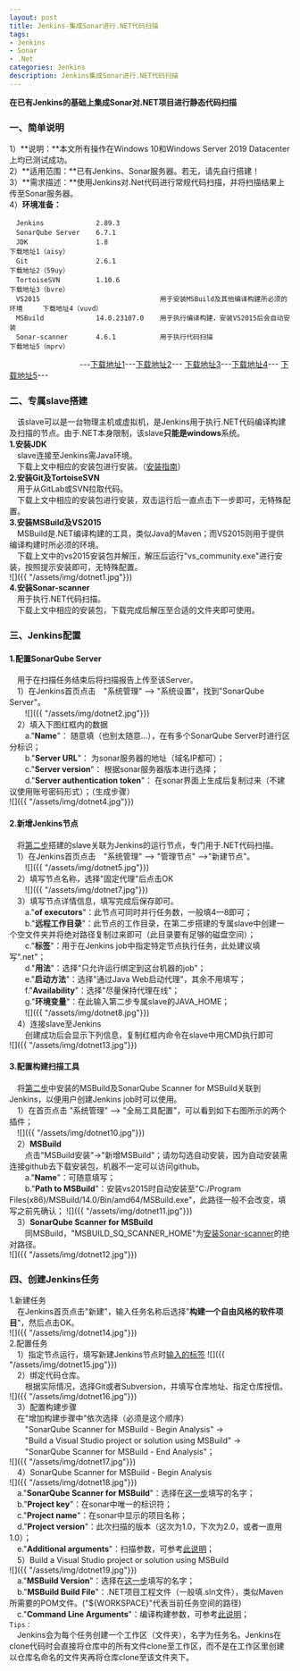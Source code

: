 ```yaml
---
layout: post
title: Jenkins-集成Sonar进行.NET代码扫描
tags:
- Jenkins
- Sonar  
- .Net
categories: Jenkins
description: Jenkins集成Sonar进行.NET代码扫描
---
```

**在已有Jenkins的基础上集成Sonar对.NET项目进行静态代码扫描**

<!-- more -->
### 一、简单说明
1）**说明：**本文所有操作在Windows 10和Windows Server 2019 Datacenter上均已测试成功。  
2）**适用范围：**已有Jenkins、Sonar服务器。若无，请先自行搭建！  
3）**需求描述：**使用Jenkins对.Net代码进行常规代码扫描，并将扫描结果上传至Sonar服务器。  
4）**环境准备：**  
```text
　Jenkins             2.89.3
　SonarQube Server    6.7.1
　JDK                 1.8                                                         下载地址1（aisy）
　Git                 2.6.1                                                       下载地址2（59uy）
　TortoiseSVN         1.10.6                                                      下载地址3（bvre）
　VS2015                              用于安装MSBuild及其他编译构建所必须的环境     下载地址4（vuvd）
　MSBuild             14.0.23107.0    用于执行编译构建，安装VS2015后会自动安装
　Sonar-scanner       4.6.1           用于执行代码扫描                             下载地址5（mprv）
```
　　　　　　　　　---[下载地址1](https://pan.baidu.com/s/1BRRYebT5FP9pSiiCG5cvNg&shfl=sharepset)---[下载地址2](https://pan.baidu.com/s/1Egm-KtuNakavYscR5mt8Bw&shfl=sharepset)---
[下载地址3](https://pan.baidu.com/s/18ms6b15iniZq5CtZwgm2ug&shfl=sharepset)---[下载地址4](https://pan.baidu.com/s/1eSZ3SfBahLwncQukATqyuQ&shfl=sharepset)---
[下载地址5](https://pan.baidu.com/s/1oGcSFoYAETvZR_n5Zymq9A&shfl=sharepset)---
### <span id="second">二、专属slave搭建</span>
　该slave可以是一台物理主机或虚拟机，是Jenkins用于执行.NET代码编译构建及扫描的节点。由于.NET本身限制，该slave**只能是windows**系统。  
**1.安装JDK**  
　slave连接至Jenkins需Java环境。  
　下载上文中相应的安装包进行安装。（[安装指南](https://blog.csdn.net/weixin_37601546/article/details/88623530)）  
**2.安装Git及TortoiseSVN**  
　用于从GitLab或SVN拉取代码。  
　下载上文中相应的安装包进行安装，双击运行后一直点击下一步即可，无特殊配置。    
**3.安装MSBuild及VS2015**  
　MSBuild是.NET编译构建的工具，类似Java的Maven；而VS2015则用于提供编译构建时所必须的环境。  
　下载上文中的vs2015安装包并解压，解压后运行"vs_community.exe"进行安装，按照提示安装即可，无特殊配置。  
![]({{ "/assets/img/dotnet1.jpg"}})  
**4.<span id="scanner">安装Sonar-scanner</span>**  
　用于执行.NET代码扫描。  
　下载上文中相应的安装包，下载完成后解压至合适的文件夹即可使用。  

### 三、Jenkins配置
#### 1.配置SonarQube Server  
　用于在扫描任务结束后将扫描报告上传至该Server。  
　1）在Jenkins首页点击　"系统管理" –> "系统设置"，找到"SonarQube Server"。  
　　![]({{ "/assets/img/dotnet2.jpg"}})  
　2）填入下图红框内的数据  
　　a."**Name**"： 随意填（也别太随意...），在有多个SonarQube Server时进行区分标识；  
　　b."**Server URL**"： 为sonar服务器的地址（域名IP都可）；  
　　c."**Server version**"： 根据sonar服务器版本进行选择；  
　　d."**Server authentication token**"： 在sonar界面上生成后复制过来（不建议使用账号密码形式）；（生成步骤）  
![]({{ "/assets/img/dotnet4.jpg"}})
#### 2.新增Jenkins节点
　将[第二步](#second)搭建的slave关联为Jenkins的运行节点，专门用于.NET代码扫描。  
　1）在Jenkins首页点击　"系统管理" –> "管理节点" –>"新建节点"。  
　　![]({{ "/assets/img/dotnet5.jpg"}})    
　2）填写节点名称，选择"固定代理"后点击OK    
　　![]({{ "/assets/img/dotnet7.jpg"}})  
　3）填写节点详情信息，填写完成后保存即可。  
　　a."**of executors**"：此节点可同时并行任务数，一般填4—8即可；  
　　b."**远程工作目录**"：此节点的工作目录，在第二步搭建的专属slave中创建一个空文件夹并将绝对路径复制过来即可（此目录要有足够的磁盘空间）；  
　　c."**<span id="label">标签</span>**"：用于在Jenkins job中指定特定节点执行任务，此处建议填写".net"；  
　　d."**用法**"：选择"只允许运行绑定到这台机器的job"；  
　　e."**启动方法**"：选择"通过Java Web启动代理"，其余不用填写；  
　　f."**Availability**"：选择"尽量保持代理在线"；  
　　g."**环境变量**"：在此输入第二步专属slave的JAVA_HOME；  
　　![]({{ "/assets/img/dotnet8.jpg"}})  
　4）连接slave至Jenkins  
　　创建成功后会显示下列信息，复制红框内命令在slave中用CMD执行即可  
![]({{ "/assets/img/dotnet13.jpg"}})  

#### 3.配置构建扫描工具
　将[第二步](#second)中安装的MSBuild及SonarQube Scanner for MSBuild关联到Jenkins，以便用户创建Jenkins job时可以使用。  
　1）在首页点击 "系统管理" –> "全局工具配置"，可以看到如下右图所示的两个插件；  
　![]({{ "/assets/img/dotnet10.jpg"}})  
　2）**MSBuild**  
　　点击"MSBuild安装"->"新增MSBuild"；请勿勾选自动安装，因为自动安装需连接github去下载安装包，机器不一定可以访问github。  
　　a."**<span id="name1">Name</span>**"：可随意填写；  
　　b."**Path to MSBuild**"：安装vs2015时自动安装至"C:/Program Files(x86)/MSBuild/14.0/Bin/amd64/MSBuild.exe"，此路径一般不会改变，填写之前先确认；
![]({{ "/assets/img/dotnet11.jpg"}})  
　3）**<span id="name2">SonarQube Scanner for MSBuild</span>**  
　　同MSBuild，"MSBUILD_SQ_SCANNER_HOME"为[安装Sonar-scanner](#scanner)的绝对路径。  
![]({{ "/assets/img/dotnet12.jpg"}})

### 四、创建Jenkins任务
1.新建任务  
　在Jenkins首页点击"新建"，输入任务名称后选择"**构建一个自由风格的软件项目**"，然后点击OK。  
![]({{ "/assets/img/dotnet14.jpg"}})  
2.配置任务  
　1）指定节点运行，填写新建Jenkins节点时[输入的标签](#label)
![]({{ "/assets/img/dotnet15.jpg"}})  
　2）绑定代码仓库。  
　　根据实际情况，选择Git或者Subversion，并填写仓库地址、指定仓库授信。  
![]({{ "/assets/img/dotnet16.jpg"}})  
　3）配置构建步骤  
　在"增加构建步骤中"依次选择（必须是这个顺序）  
　　"SonarQube Scanner for MSBuild - Begin Analysis" ->  
　　"Build a Visual Studio project or solution using MSBuild" ->  
　　"SonarQube Scanner for MSBuild - End Analysis"；  
![]({{ "/assets/img/dotnet17.jpg"}})  
　4）SonarQube Scanner for MSBuild - Begin Analysis    
![]({{ "/assets/img/dotnet18.jpg"}})  
　a."**SonarQube Scanner for MSBuild**"：选择在[这一步](#name1)填写的名字；  
　b."**Project key**"：在sonar中唯一的标识符；  
　c."**Project name**"：在sonar中显示的项目名称；  
　d."**Project version**"：此次扫描的版本（这次为1.0，下次为2.0，或者一直用1.0）；  
　e."**Additional arguments**"：扫描参数，可参考[此说明](https://docs.sonarqube.org/latest/analysis/analysis-parameters/)；  
　5）Build a Visual Studio project or solution using MSBuild  
![]({{ "/assets/img/dotnet19.jpg"}})   
　a."**MSBuild Version**"：选择在[这一步](#name2)填写的名字；  
　b."**MSBuild Build File**"：.NET项目工程文件（一般填.sln文件），类似Maven所需要的POM文件。("${WORKSPACE}"代表当前任务空间的路径)  
　c."**Command Line Arguments**"：编译构建参数，可参考[此说明](https://docs.microsoft.com/en-us/visualstudio/msbuild/msbuild-command-line-reference?view=vs-2019)；  
`Tips：`    
　Jenkins会为每个任务创建一个工作区（文件夹），名字为任务名。Jenkins在clone代码时会直接将仓库中的所有文件clone至工作区，而不是在工作区里创建以仓库名命名的文件夹再将仓库clone至该文件夹下。


